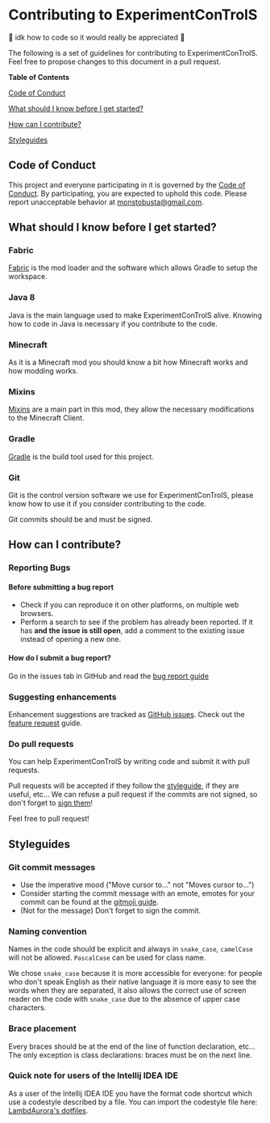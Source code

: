 # Contributing to ExperimentConTrolS

:tada: idk how to code so it would really be appreciated :tada:

The following is a set of guidelines for contributing to ExperimentConTrolS. 
Feel free to propose changes to this document in a pull request.

**Table of Contents**

[Code of Conduct](#code-of-conduct)

[What should I know before I get started?](#what-should-i-know-before-i-get-started)

[How can I contribute?](#how-can-i-contribute)

[Styleguides](#styleguides)

## Code of Conduct

This project and everyone participating in it is governed by the [Code of Conduct](https://github.com/MonstoBusta/ExperimentConTrolS/blob/master/CODE_OF_CONDUCT.md).
By participating, you are expected to uphold this code. Please report unacceptable behavior at [monstobusta@gmail.com](mailto:monstobusta@gmail.com).

## What should I know before I get started?

### Fabric

[Fabric](https://fabricmc.net/) is the mod loader and the software which allows Gradle to setup the workspace.

### Java 8

Java is the main language used to make ExperimentConTrolS alive.
Knowing how to code in Java is necessary if you contribute to the code.

### Minecraft

As it is a Minecraft mod you should know a bit how Minecraft works and how modding works.

### Mixins

[Mixins](https://github.com/SpongePowered/Mixin/wiki) are a main part in this mod, they allow the necessary modifications to the Minecraft Client.

### Gradle

[Gradle](https://gradle.org/) is the build tool used for this project.

### Git

Git is the control version software we use for ExperimentConTrolS, please know how to use it if you consider contributing to the code.

Git commits should be and must be signed.

## How can I contribute?

### Reporting Bugs

#### Before submitting a bug report

- Check if you can reproduce it on other platforms, on multiple web browsers.
- Perform a search to see if the problem has already been reported. If it has **and the issue is still open**, add a comment to the existing issue instead of opening a new one.

#### How do I submit a bug report?

Go in the issues tab in GitHub and read the [bug report guide](https://github.com/MonstoBusta/ExperimentConTrolS/blob/master/.github/ISSUE_TEMPLATE/bug_report.md)

### Suggesting enhancements

Enhancement suggestions are tracked as [GitHub issues](https://github.com/MonstoBusta/ExperimentConTrolS/issues).
Check out the [feature request](https://github.com/MonstoBusta/ExperimentConTrolS/blob/master/.github/ISSUE_TEMPLATE/feature_request.md) guide.

### Do pull requests

You can help ExperimentConTrolS by writing code and submit it with pull requests.

Pull requests will be accepted if they follow the [styleguide](#styleguides), if they are useful, etc...
We can refuse a pull request if the commits are not signed, so don't forget to [sign them](https://help.github.com/en/articles/signing-commits)!

Feel free to pull request! 

## Styleguides

### Git commit messages

* Use the imperative mood ("Move cursor to..." not "Moves cursor to...")
* Consider starting the commit message with an emote, emotes for your commit can be found at the [gitmoji guide](https://gitmoji.carloscuesta.me/).
* (Not for the message) Don't forget to sign the commit. 

### Naming convention

Names in the code should be explicit and always in `snake_case`, `camelCase` will not be allowed.
`PascalCase` can be used for class name.

We chose `snake_case` because it is more accessible for everyone: for people who don't speak English as their native language it is more easy to see the words when they are separated,
it also allows the correct use of screen reader on the code with `snake_case` due to the absence of upper case characters.

### Brace placement

Every braces should be at the end of the line of function declaration, etc...
The only exception is class declarations: braces must be on the next line.

### Quick note for users of the Intellij IDEA IDE

As a user of the Intellij IDEA IDE you have the format code shortcut which use a codestyle described by a file.
You can import the codestyle file here: [LambdAurora's dotfiles](https://github.com/LambdAurora/dotfiles/blob/master/jetbrains/lambdacodestyle2.xml).
